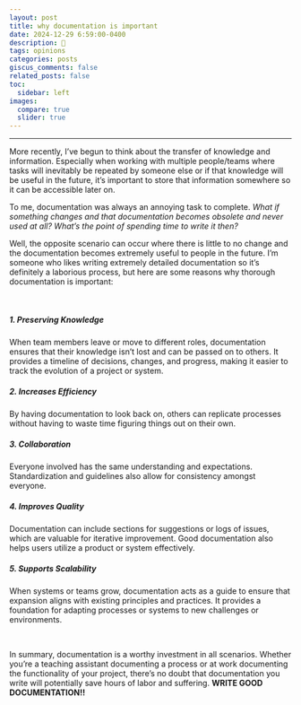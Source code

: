 ```yaml
---
layout: post
title: why documentation is important
date: 2024-12-29 6:59:00-0400
description: 📝
tags: opinions
categories: posts
giscus_comments: false
related_posts: false
toc:
  sidebar: left
images:
  compare: true
  slider: true
---
```


<hr>

More recently, I’ve begun to think about the transfer of knowledge and information. Especially when working with multiple people/teams where tasks will inevitably be repeated by someone else or if that knowledge will be useful in the future, it’s important to store that information somewhere so it can be accessible later on.

To me, documentation was always an annoying task to complete. _What if something changes and that documentation becomes obsolete and never used at all? What’s the point of spending time to write it then?_

Well, the opposite scenario can occur where there is little to no change and the documentation becomes extremely useful to people in the future. I’m someone who likes writing extremely detailed documentation so it’s definitely a laborious process, but here are some reasons why thorough documentation is important:

<br>

##### 1. Preserving Knowledge

When team members leave or move to different roles, documentation ensures that their knowledge isn’t lost and can be passed on to others. It provides a timeline of decisions, changes, and progress, making it easier to track the evolution of a project or system.

##### 2. Increases Efficiency

By having documentation to look back on, others can replicate processes without having to waste time figuring things out on their own.

##### 3. Collaboration

Everyone involved has the same understanding and expectations. Standardization and guidelines also allow for consistency amongst everyone.

##### 4. Improves Quality

Documentation can include sections for suggestions or logs of issues, which are valuable for iterative improvement. Good documentation also helps users utilize a product or system effectively.

##### 5. Supports Scalability

When systems or teams grow, documentation acts as a guide to ensure that expansion aligns with existing principles and practices. It provides a foundation for adapting processes or systems to new challenges or environments.

<br>

In summary, documentation is a worthy investment in all scenarios. Whether you’re a teaching assistant documenting a process or at work documenting the functionality of your project, there’s no doubt that documentation you write will potentially save hours of labor and suffering. **WRITE GOOD DOCUMENTATION!!**
